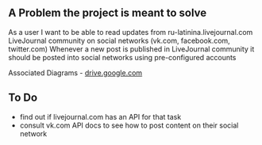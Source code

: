 ## A Problem the project is meant to solve

As a user I want to be able to read updates from ru-latinina.livejournal.com LiveJournal community on social networks (vk.com, facebook.com, twitter.com)
Whenever a new post is published in LiveJournal community it should be posted into social networks using pre-configured accounts

Associated Diagrams - [drive.google.com](https://drive.google.com/file/d/0Byhl_4Rt3a8kWm5nOEJvX2N4ejg/view?usp=sharing)

## To Do

* find out if livejournal.com has an API for that task
* consult vk.com API docs to see how to post content on their social network